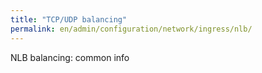 ```yaml
---
title: "TCP/UDP balancing"
permalink: en/admin/configuration/network/ingress/nlb/
---
```


NLB balancing: common info
